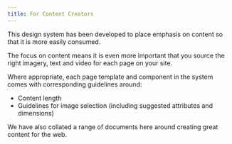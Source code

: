 ```yaml
---
title: For Content Creators
---
```


This design system has been developed to place emphasis on content so that it is more easily consumed.

The focus on content means it is even more important that you source the right imagery, text and video for each page on your site.

Where appropriate, each page template and component in the system comes with corresponding guidelines around:

* Content length
* Guidelines for image selection (including suggested attributes and dimensions)

We have also collated a range of documents here around creating great content for the web.